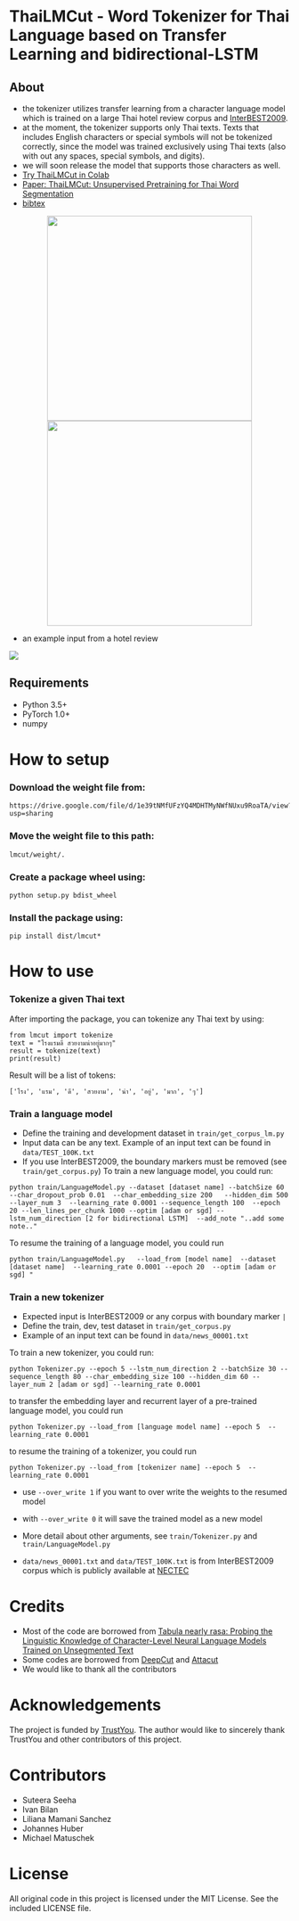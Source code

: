 ThaiLMCut - Word Tokenizer for Thai Language based on Transfer Learning and bidirectional-LSTM
=====================================================

## About
- the tokenizer utilizes transfer learning from a character language model which is trained on a large Thai hotel review corpus and [InterBEST2009](https://www.nectec.or.th/corpus/index.php?league=pm).
- at the moment, the tokenizer supports only Thai texts. Texts that includes English characters or special symbols will not be tokenized correctly, since the model was trained exclusively using Thai texts (also with out any spaces, special symbols, and digits).
- we will soon release the model that supports those characters as well.
- [Try ThaiLMCut in Colab](https://colab.research.google.com/drive/1LpMsxP1xddodZTUPzOXdiiBR6IjMnk0E)
- [Paper: ThaiLMCut: Unsupervised Pretraining for Thai Word Segmentation](http://www.lrec-conf.org/proceedings/lrec2020/pdf/2020.lrec-1.858.pdf)
- [bibtex](http://www.lrec-conf.org/proceedings/lrec2020/bib/2020.lrec-1.858.bib)

<p align="center"><img src="https://github.com/meanna/ThaiLMCUT/blob/master/graphic_lmcut/pic_lm.png?raw=true" width="368"><img src="https://github.com/meanna/ThaiLMCUT/blob/master/graphic_lmcut/pic_ws.png?raw=true" width="368"></p>


* an example input from a hotel review
<img src="https://github.com/meanna/ThaiLMCUT/blob/master/graphic_lmcut/example_final.jpg?raw=true">

## Requirements

- Python 3.5+
- PyTorch 1.0+
- numpy 

# How to setup

### Download the weight file from:
```
https://drive.google.com/file/d/1e39tNMfUFzYQ4MDHTMyNWfNUxu9RoaTA/view?usp=sharing
```

### Move the weight file to this path:
```
lmcut/weight/.
```

### Create a package wheel using:
```python setup.py bdist_wheel```

### Install the package using:
```
pip install dist/lmcut*
```

# How to use

### Tokenize a given Thai text

After importing the package, you can tokenize any Thai text by using:
```
from lmcut import tokenize
text = "โรงแรมดี สวยงามน่าอยู่มากๆ"
result = tokenize(text)
print(result)
```

Result will be a list of tokens:
```
['โรง', 'แรม', 'ดี', 'สวยงาม', 'น่า', 'อยู่', 'มาก', 'ๆ']
```


### Train a language model

* Define the training and development dataset in `train/get_corpus_lm.py`
* Input data can be any text. Example of an input text can be found in `data/TEST_100K.txt`
* If you use InterBEST2009, the boundary markers must be removed (see `train/get_corpus.py`)
To train a new language model, you could run:
```
python train/LanguageModel.py --dataset [dataset name] --batchSize 60  --char_dropout_prob 0.01  --char_embedding_size 200   --hidden_dim 500  --layer_num 3  --learning_rate 0.0001 --sequence_length 100  --epoch 20 --len_lines_per_chunk 1000 --optim [adam or sgd] --lstm_num_direction [2 for bidirectional LSTM]  --add_note "..add some note.."
```

To resume the training of a language model, you could run
```
python train/LanguageModel.py   --load_from [model name]  --dataset [dataset name]  --learning_rate 0.0001 --epoch 20  --optim [adam or sgd] "
```

### Train a new tokenizer
* Expected input is InterBEST2009 or any corpus with boundary marker `|`
* Define the train, dev, test dataset in `train/get_corpus.py`
* Example of an input text can be found in `data/news_00001.txt`

To train a new tokenizer, you could run:

```
python Tokenizer.py --epoch 5 --lstm_num_direction 2 --batchSize 30 --sequence_length 80 --char_embedding_size 100 --hidden_dim 60 --layer_num 2 [adam or sgd] --learning_rate 0.0001
```

to transfer the embedding layer and recurrent layer of a pre-trained language model, you could run

```
python Tokenizer.py --load_from [language model name] --epoch 5  --learning_rate 0.0001
```
to resume the training of a tokenizer, you could run
```
python Tokenizer.py --load_from [tokenizer name] --epoch 5  --learning_rate 0.0001 
```

  * use `--over_write 1` if you want to over write the weights to the resumed model
  * with `--over_write 0` it will save the trained model as a new model

  * More detail about other arguments, see `train/Tokenizer.py` and `train/LanguageModel.py`

  * `data/news_00001.txt` and `data/TEST_100K.txt` is from InterBEST2009 corpus which is publicly available at [NECTEC](https://www.nectec.or.th/corpus/index.php?league=pm)

# Credits
* Most of the code are borrowed from [Tabula nearly rasa: Probing the Linguistic Knowledge of Character-Level Neural Language Models Trained on Unsegmented Text](https://github.com/m-hahn/tabula-rasa-rnns)
* Some codes are borrowed from [DeepCut](https://github.com/rkcosmos/deepcut) and [Attacut](https://github.com/PyThaiNLP/attacut/) 
* We would like to thank all the contributors

# Acknowledgements
The project is funded by [TrustYou](https://www.trustyou.com/). The author would like to sincerely thank TrustYou and other contributors of this project.

# Contributors
- Suteera  Seeha
- Ivan Bilan
- Liliana Mamani Sanchez
- Johannes Huber
- Michael Matuschek

# License

All original code in this project is licensed under the MIT License. See the included LICENSE file.
